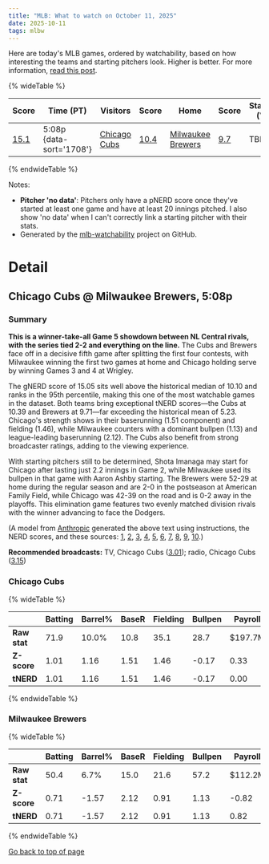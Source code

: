 ```yaml
---
title: "MLB: What to watch on October 11, 2025"
date: 2025-10-11
tags: mlbw
---
```


Here are today's MLB games, ordered by watchability, based on how interesting the teams and starting pitchers look. Higher is better. For more information, [read this post](https://andrewenfield.com/blog/2025/08/07/how-to-choose-which-baseball-game-to-watch).


{% wideTable %}

| Score | Time (PT) | Visitors | Score | Home | Score | Starter (V) | Score | Starter (H) | Score |
|-------|------------|----------|-------|------|-------|-------------|-------|-------------|-------|
| [15.1](#chicago-cubs-milwaukee-brewers-5-08p) | 5:08p {data-sort='1708'} | [Chicago Cubs](https://www.fangraphs.com/teams/cubs/stats) | [10.4](#chicago-cubs) | [Milwaukee Brewers](https://www.fangraphs.com/teams/brewers/stats) | [9.7](#milwaukee-brewers) | TBD | No data | TBD | No data |
{% endwideTable %}

Notes:

- **Pitcher 'no data'**: Pitchers only have a pNERD score once they've started at least one game and have at least 20 innings pitched. I also show 'no data' when I can't correctly link a starting pitcher with their stats.
- Generated by the [mlb-watchability](https://github.com/aenfield/mlb-watchability) project on GitHub.


# Detail

## Chicago Cubs @ Milwaukee Brewers, 5:08p

### Summary

**This is a winner-take-all Game 5 showdown between NL Central rivals, with the series tied 2-2 and everything on the line.** The Cubs and Brewers face off in a decisive fifth game after splitting the first four contests, with Milwaukee winning the first two games at home and Chicago holding serve by winning Games 3 and 4 at Wrigley.

The gNERD score of 15.05 sits well above the historical median of 10.10 and ranks in the 95th percentile, making this one of the most watchable games in the dataset. Both teams bring exceptional tNERD scores—the Cubs at 10.39 and Brewers at 9.71—far exceeding the historical mean of 5.23. Chicago's strength shows in their baserunning (1.51 component) and fielding (1.46), while Milwaukee counters with a dominant bullpen (1.13) and league-leading baserunning (2.12). The Cubs also benefit from strong broadcaster ratings, adding to the viewing experience.

With starting pitchers still to be determined, Shota Imanaga may start for Chicago after lasting just 2.2 innings in Game 2, while Milwaukee used its bullpen in that game with Aaron Ashby starting. The Brewers were 52-29 at home during the regular season and are 2-0 in the postseason at American Family Field, while Chicago was 42-39 on the road and is 0-2 away in the playoffs. This elimination game features two evenly matched division rivals with the winner advancing to face the Dodgers.

(A model from [Anthropic](https://www.anthropic.com) generated the above text using instructions, the NERD scores, and these sources: [1](https://www.foxsports.com/stories/mlb/2025-mlb-playoff-bracket-schedule-scores-divisional), [2](https://www.espn.com/mlb/story/_/id/46409722/2025-mlb-playoffs-word-series-schedule-how-watch-postseason-bracket-standings), [3](https://www.mlb.com/news/cubs-win-nlds-game-3-2025), [4](https://sports.yahoo.com/mlb/breaking-news/live/mlb-playoffs-2025-division-series-scores-updates-as-brewers-roll-past-cubs-again-dodgers-put-phillies-on-the-brink-211557086.html), [5](https://sports.yahoo.com/mlb/live/mlb-playoffs-2025-division-series-scores-news-live-updates-from-game-1-of-cubs-brewers-171510135.html), [6](https://sports.yahoo.com/mlb/article/mlb-playoffs-2025-chicago-cubs-outclassed-by-the-brewers-again-in-nlds-game-2-face-elimination-at-home-as-series-moves-to-wrigley-field-062656015.html), [7](https://www.chicagotribune.com/2025/10/03/chicago-cubs-milwaukee-brewers-schedule-times-tv/), [8](https://www.espn.com/mlb/game/_/gameId/401809277/cubs-brewers), [9](https://www.nbcchicago.com/news/sports/mlb/chicago-cubs/when-do-the-cubs-play-next-full-playoff-schedule-how-to-get-tickets-and-more/3833105/), [10](https://winnersandwhiners.com/free-picks/mlb/chicago-cubs-vs-milwaukee-brewers-picks-and-prediction-for-saturday-october-11-2025).)

**Recommended broadcasts:** TV, Chicago Cubs ([3.01](https://awfulannouncing.com/orig/2025-mlb-local-broadcaster-rankings.html)); radio, Chicago Cubs ([3.15](https://awfulannouncing.com/orig/2025-mlb-local-radio-booth-rankings-miller-rose-hughes-hamilton.html))

### Chicago Cubs

{% wideTable %}

|              | Batting | Barrel% | BaseR | Fielding | Bullpen | Payroll | Age   | Luck | TV | Radio | C | Total |
| ------------ | ------- | ------- | ----- | -------- | ------- | ------- | ----- | ---- | -- | ----- | - | ----- |
| **Raw stat** | 71.9 | 10.0% | 10.8 | 35.1 | 28.7 | $197.7M | 30.6 | -6.0 | 3.01 | 3.15 | — | — |
| **Z-score** | 1.01 | 1.16 | 1.51 | 1.46 | -0.17 | 0.33 | 1.91 | -0.27 | 1.22 | 1.62 | — | — |
| **tNERD** | 1.01 | 1.16 | 1.51 | 1.46 | -0.17 | 0.00 | 0.00 | 0.00 | 0.61 | 0.81 | 4.00 | 10.39 |
{% endwideTable %}

### Milwaukee Brewers

{% wideTable %}

|              | Batting | Barrel% | BaseR | Fielding | Bullpen | Payroll | Age   | Luck | TV | Radio | C | Total |
| ------------ | ------- | ------- | ----- | -------- | ------- | ------- | ----- | ---- | -- | ----- | - | ----- |
| **Raw stat** | 50.4 | 6.7% | 15.0 | 21.6 | 57.2 | $112.2M | 27.6 | -26.0 | 2.66 | 2.56 | — | — |
| **Z-score** | 0.71 | -1.57 | 2.12 | 0.91 | 1.13 | -0.82 | -1.14 | -1.15 | 0.53 | 0.37 | — | — |
| **tNERD** | 0.71 | -1.57 | 2.12 | 0.91 | 1.13 | 0.82 | 1.14 | 0.00 | 0.27 | 0.18 | 4.00 | 9.71 |
{% endwideTable %}


[Go back to top of page](#)

